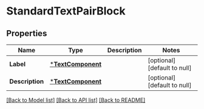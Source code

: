 # StandardTextPairBlock

## Properties
Name | Type | Description | Notes
------------ | ------------- | ------------- | -------------
**Label** | [***TextComponent**](TextComponent.md) |  | [optional] [default to null]
**Description** | [***TextComponent**](TextComponent.md) |  | [optional] [default to null]

[[Back to Model list]](../README.md#documentation-for-models) [[Back to API list]](../README.md#documentation-for-api-endpoints) [[Back to README]](../README.md)

